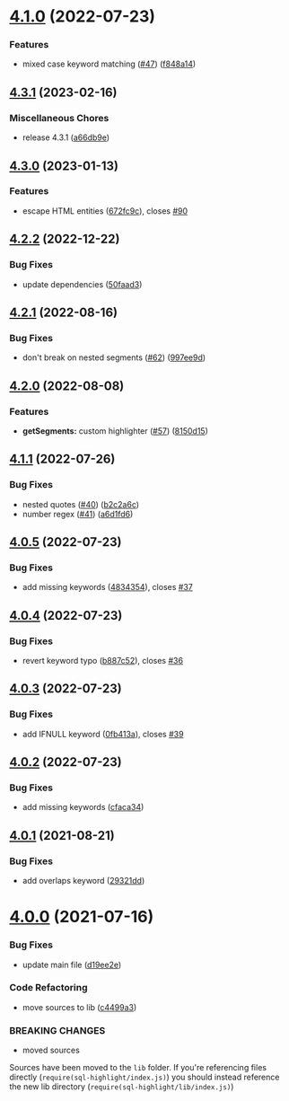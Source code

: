 # [4.1.0](https://github.com/scriptcoded/sql-highlight/compare/v4.0.5...v4.1.0) (2022-07-23)


### Features

* mixed case keyword matching ([#47](https://github.com/scriptcoded/sql-highlight/issues/47)) ([f848a14](https://github.com/scriptcoded/sql-highlight/commit/f848a140d43df140e77e003a0c6914b61560e708))

## [4.3.1](https://github.com/scriptcoded/sql-highlight/compare/v4.3.0...v4.3.1) (2023-02-16)


### Miscellaneous Chores

* release 4.3.1 ([a66db9e](https://github.com/scriptcoded/sql-highlight/commit/a66db9e149f770cbf14b003de201465c8a0e8adf))

## [4.3.0](https://github.com/scriptcoded/sql-highlight/compare/v4.2.2...v4.3.0) (2023-01-13)


### Features

* escape HTML entities ([672fc9c](https://github.com/scriptcoded/sql-highlight/commit/672fc9cd8d4bd1595b403fbca70eca9a3e2020ef)), closes [#90](https://github.com/scriptcoded/sql-highlight/issues/90)

## [4.2.2](https://github.com/scriptcoded/sql-highlight/compare/v4.2.1...v4.2.2) (2022-12-22)


### Bug Fixes

* update dependencies ([50faad3](https://github.com/scriptcoded/sql-highlight/commit/50faad3256b94e75d696cd09a539dd7dc1c665a8))

## [4.2.1](https://github.com/scriptcoded/sql-highlight/compare/v4.2.0...v4.2.1) (2022-08-16)


### Bug Fixes

* don't break on nested segments ([#62](https://github.com/scriptcoded/sql-highlight/issues/62)) ([997ee9d](https://github.com/scriptcoded/sql-highlight/commit/997ee9deb9d25f48ce2b20c78c13ea22798fe8c4))

## [4.2.0](https://github.com/scriptcoded/sql-highlight/compare/v4.1.1...v4.2.0) (2022-08-08)


### Features

* **getSegments:** custom highlighter ([#57](https://github.com/scriptcoded/sql-highlight/issues/57)) ([8150d15](https://github.com/scriptcoded/sql-highlight/commit/8150d158d524e9b4999a8da04b2623cca38132ff))

## [4.1.1](https://github.com/scriptcoded/sql-highlight/compare/v4.1.0...v4.1.1) (2022-07-26)


### Bug Fixes

* nested quotes ([#40](https://github.com/scriptcoded/sql-highlight/issues/40)) ([b2c2a6c](https://github.com/scriptcoded/sql-highlight/commit/b2c2a6c4b1bf3370b3dd0da6af36838e4e08e644))
* number regex ([#41](https://github.com/scriptcoded/sql-highlight/issues/41)) ([a6d1fd6](https://github.com/scriptcoded/sql-highlight/commit/a6d1fd640e115583d9e69d82ef1fb429f5b3da1b))

## [4.0.5](https://github.com/scriptcoded/sql-highlight/compare/v4.0.4...v4.0.5) (2022-07-23)


### Bug Fixes

* add missing keywords ([4834354](https://github.com/scriptcoded/sql-highlight/commit/483435477653dcc355f79d6bc24401d5151fa0c0)), closes [#37](https://github.com/scriptcoded/sql-highlight/issues/37)

## [4.0.4](https://github.com/scriptcoded/sql-highlight/compare/v4.0.3...v4.0.4) (2022-07-23)


### Bug Fixes

* revert keyword typo ([b887c52](https://github.com/scriptcoded/sql-highlight/commit/b887c52cae1571ef71ef5ab79c0607d339b4391d)), closes [#36](https://github.com/scriptcoded/sql-highlight/issues/36)

## [4.0.3](https://github.com/scriptcoded/sql-highlight/compare/v4.0.2...v4.0.3) (2022-07-23)


### Bug Fixes

* add IFNULL keyword ([0fb413a](https://github.com/scriptcoded/sql-highlight/commit/0fb413a21547c9b033e66613dc15c53446ca5591)), closes [#39](https://github.com/scriptcoded/sql-highlight/issues/39)

## [4.0.2](https://github.com/scriptcoded/sql-highlight/compare/v4.0.1...v4.0.2) (2022-07-23)


### Bug Fixes

* add missing keywords ([cfaca34](https://github.com/scriptcoded/sql-highlight/commit/cfaca34d46bb894e6b4968dae8bfae84be391b22))

## [4.0.1](https://github.com/scriptcoded/sql-highlight/compare/v4.0.0...v4.0.1) (2021-08-21)


### Bug Fixes

* add overlaps keyword ([29321dd](https://github.com/scriptcoded/sql-highlight/commit/29321ddcb55fb9e9859c07887bc1d81567ba1181))

# [4.0.0](https://github.com/scriptcoded/sql-highlight/compare/v3.3.5...v4.0.0) (2021-07-16)


### Bug Fixes

* update main file ([d19ee2e](https://github.com/scriptcoded/sql-highlight/commit/d19ee2efa671740dad8bf0369c8ead84ed82373f))


### Code Refactoring

* move sources to lib ([c4499a3](https://github.com/scriptcoded/sql-highlight/commit/c4499a34f12ea3383a172a15ae9beefcc1c73edb))


### BREAKING CHANGES

* moved sources

Sources have been moved to the `lib` folder. If you're referencing files
directly (`require(sql-highlight/index.js)`) you should instead
reference the new lib directory (`require(sql-highlight/lib/index.js)`)
